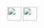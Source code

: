 <img height="32" width="32" src="https://cdn.jsdelivr.net/npm/simple-icons@v5/icons/Adobe.svg" />
<img height="32" width="32" src="https://unpkg.com/simple-icons@v5/icons/Adobe.svg" />
